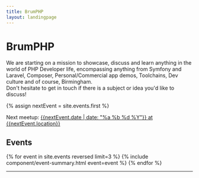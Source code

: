```yaml
---
title: BrumPHP
layout: landingpage
---
```


<main role="main">
    <div class="jumbotron mb-0">
        <div class="container">
            <h1 class="display-3">BrumPHP</h1>
            <p>
                We are starting on a mission to showcase, discuss and learn anything in the world of PHP Developer life, encompassing anything from Symfony and Laravel, Composer, Personal/Commercial app demos, Toolchains, Dev culture and of course, Birmingham.
                <br/>
                Don't hesitate to get in touch if there is a subject or idea you'd like to discuss!
            </p>
        </div>
    </div>
</main>
<section class="brum--bg--yellow brum--fg--white">
    <div class="container">
        <!-- Todo have this populated by the meetup API -->
        {% assign nextEvent = site.events.first %}
        <p class="py-4">Next meetup: <a class="py-4" href="{{nextEvent.link}}">{{nextEvent.date | date: "%a %b %d %Y"}} at {{nextEvent.location}}</a></p>
    </div>
</section>
<section>
    <div class="container">
        <h2>Events</h2>
        <div class="row">
            {% for event in site.events reversed limit=3 %}
                {% include component/event-summary.html event=event %}
            {% endfor %}
        </div>
    </div>
</section>
<hr>
